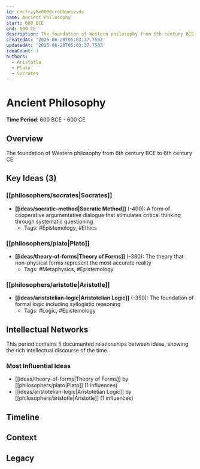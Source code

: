 ```yaml
---
id: cmcfrzy8m0000crobbueizvds
name: Ancient Philosophy
start: 600 BCE
end: 600 CE
description: The foundation of Western philosophy from 6th century BCE to 6th century CE
createdAt: '2025-06-28T05:03:37.750Z'
updatedAt: '2025-06-28T05:03:37.750Z'
ideaCount: 3
authors:
  - Aristotle
  - Plato
  - Socrates
---
```

# Ancient Philosophy

**Time Period**: 600 BCE - 600 CE

## Overview

The foundation of Western philosophy from 6th century BCE to 6th century CE

## Key Ideas (3)

### [[philosophers/socrates|Socrates]]

- **[[ideas/socratic-method|Socratic Method]]** (-400): A form of cooperative argumentative dialogue that stimulates critical thinking through systematic questioning
  - Tags: #Epistemology, #Ethics

### [[philosophers/plato|Plato]]

- **[[ideas/theory-of-forms|Theory of Forms]]** (-380): The theory that non-physical forms represent the most accurate reality
  - Tags: #Metaphysics, #Epistemology

### [[philosophers/aristotle|Aristotle]]

- **[[ideas/aristotelian-logic|Aristotelian Logic]]** (-350): The foundation of formal logic including syllogistic reasoning
  - Tags: #Logic, #Epistemology

## Intellectual Networks

This period contains 5 documented relationships between ideas, showing the rich intellectual discourse of the time.

### Most Influential Ideas

- [[ideas/theory-of-forms|Theory of Forms]] by [[philosophers/plato|Plato]] (1 influences)
- [[ideas/aristotelian-logic|Aristotelian Logic]] by [[philosophers/aristotle|Aristotle]] (1 influences)

## Timeline

<!-- Add a chronological timeline of major events and ideas from this period -->

## Context

<!-- Add historical, cultural, and political context for this period -->

## Legacy

<!-- Discuss how this period influenced later philosophical thought -->

